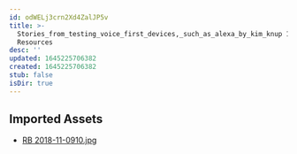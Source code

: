```yaml
---
id: odWELj3crn2Xd4ZalJP5v
title: >-
  Stories_from_testing_voice_first_devices,_such_as_alexa_by_kim_knup 1
  Resources
desc: ''
updated: 1645225706382
created: 1645225706382
stub: false
isDir: true
---
```

## Imported Assets
- [RB 2018-11-0910.jpg](/assets/rb-2018-11-0910.jpg)
